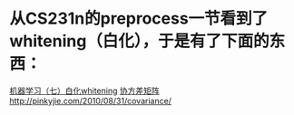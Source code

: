 # 从CS231n的preprocess一节看到了whitening（白化），于是有了下面的东西：
[机器学习（七）白化whitening](https://blog.csdn.net/haoji007/article/details/52790189 "源码实现涉及到协方差矩阵，奇异值分解，UFLDL")
[协方差矩阵](http://pinkyjie.com/2010/08/31/covariance/ "另：这个网站平台也挺好的")
http://pinkyjie.com/2010/08/31/covariance/

